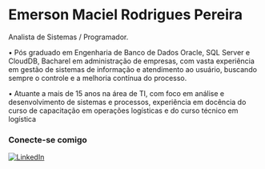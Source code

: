 # Emerson Maciel Rodrigues Pereira
Analista de Sistemas / Programador. 

• Pós graduado em Engenharia de Banco de Dados Oracle, SQL Server e 
CloudDB, Bacharel em administração de empresas, com vasta 
experiência em gestão de sistemas de informação e atendimento ao 
usuário, buscando sempre o controle e a melhoria contínua do processo.

• Atuante a mais de 15 anos na área de TI, com foco em análise e 
desenvolvimento de sistemas e processos, experiência em docência do
curso de capacitação em operações logísticas e do curso técnico em 
logística


### Conecte-se comigo
[![LinkedIn](https://img.shields.io/badge/-LinkedIn-000?style=for-the-badge&logo=linkedin&logoColor=30A3DC)](https://www.linkedin.com/in/emerson-maciel-98472a34/)

